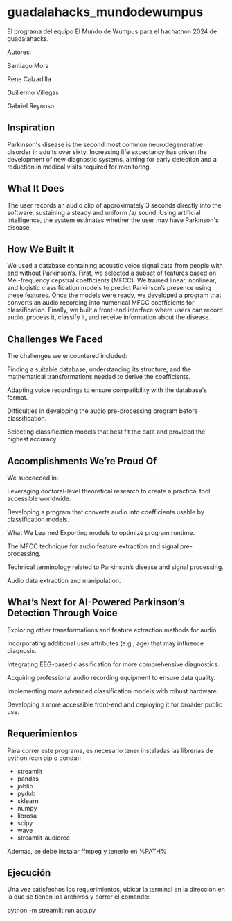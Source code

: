 # guadalahacks_mundodewumpus
El programa del equipo El Mundo de Wumpus para el hachathon 2024 de guadalahacks.

Autores: 

Santiago Mora

Rene Calzadilla

Guillermo Villegas

Gabriel Reynoso

## Inspiration
Parkinson's disease is the second most common neurodegenerative disorder in adults over sixty. Increasing life expectancy has driven the development of new diagnostic systems, aiming for early detection and a reduction in medical visits required for monitoring.

## What It Does
The user records an audio clip of approximately 3 seconds directly into the software, sustaining a steady and uniform /a/ sound. Using artificial intelligence, the system estimates whether the user may have Parkinson's disease.

## How We Built It
We used a database containing acoustic voice signal data from people with and without Parkinson’s. First, we selected a subset of features based on Mel-frequency cepstral coefficients (MFCC). We trained linear, nonlinear, and logistic classification models to predict Parkinson’s presence using these features. Once the models were ready, we developed a program that converts an audio recording into numerical MFCC coefficients for classification. Finally, we built a front-end interface where users can record audio, process it, classify it, and receive information about the disease.

## Challenges We Faced
The challenges we encountered included:

Finding a suitable database, understanding its structure, and the mathematical transformations needed to derive the coefficients.

Adapting voice recordings to ensure compatibility with the database's format.

Difficulties in developing the audio pre-processing program before classification.

Selecting classification models that best fit the data and provided the highest accuracy.

## Accomplishments We’re Proud Of
We succeeded in:

Leveraging doctoral-level theoretical research to create a practical tool accessible worldwide.

Developing a program that converts audio into coefficients usable by classification models.

What We Learned
Exporting models to optimize program runtime.

The MFCC technique for audio feature extraction and signal pre-processing.

Technical terminology related to Parkinson’s disease and signal processing.

Audio data extraction and manipulation.

## What’s Next for AI-Powered Parkinson’s Detection Through Voice
Exploring other transformations and feature extraction methods for audio.

Incorporating additional user attributes (e.g., age) that may influence diagnosis.

Integrating EEG-based classification for more comprehensive diagnostics.

Acquiring professional audio recording equipment to ensure data quality.

Implementing more advanced classification models with robust hardware.

Developing a more accessible front-end and deploying it for broader public use.

## Requerimientos
Para correr este programa, es necesario tener instaladas las librerías de python (con pip o conda):
- streamlit
- pandas
- joblib
- pydub
- sklearn
- numpy
- librosa
- scipy
- wave
- streamlit-audiorec

Además, se debe instalar ffmpeg y tenerlo en %PATH%

## Ejecución

Una vez satisfechos los requerimientos, ubicar la terminal en la dirección en la que se tienen los archivos y correr el comando:

python -m streamlit run app.py
